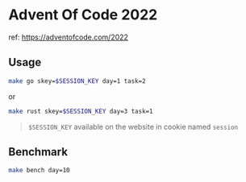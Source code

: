 # Advent Of Code 2022
ref: https://adventofcode.com/2022

## Usage
```sh
make go skey=$SESSION_KEY day=1 task=2 
```
or
```sh
make rust skey=$SESSION_KEY day=3 task=1 
```
> `$SESSION_KEY` available on the website in cookie named `session`

## Benchmark
```sh
make bench day=10
```
